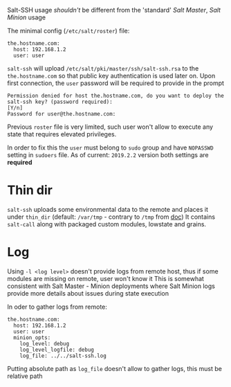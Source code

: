 Salt-SSH usage _shouldn't_ be different from the 'standard' _Salt Master_, _Salt Minion_ usage

The minimal config (`/etc/salt/roster`) file:
```
the.hostname.com:
  host: 192.168.1.2
  user: user
```

`salt-ssh` will upload `/etc/salt/pki/master/ssh/salt-ssh.rsa` to the `the.hostname.com` so that public key authentication
is used later on. Upon first connection, the `user` password will be required to provide in the prompt
```
Permission denied for host the.hostname.com, do you want to deploy the salt-ssh key? (password required):
[Y/n]                                                         
Password for user@the.hostname.com:   
```

Previous `roster` file is very limited, such user won't allow to execute any state that requires elevated privileges.

In order to fix this the `user` must belong to `sudo` group and have `NOPASSWD` setting in `sudoers` file. As of current:
`2019.2.2` version both settings are **required** 

# Thin dir
`salt-ssh` uploads some environmental data to the remote and places it under `thin_dir` (default: `/var/tmp` - contrary to `/tmp` from [doc](https://docs.saltstack.com/en/latest/topics/ssh/roster.html#ssh-roster)) 
It contains `salt-call` along with packaged custom modules, lowstate and grains.

# Log
Using `-l <log level>` doesn't provide logs from remote host, thus if some modules are missing on remote, user won't know it
This is somewhat consistent with Salt Master - Minion deployments where Salt Minion logs provide more details about issues during state execution

In oder to gather logs from remote:
```
the.hostname.com:
  host: 192.168.1.2
  user: user
  minion_opts:
    log_level: debug
    log_level_logfile: debug
    log_file: ../../salt-ssh.log
```
Putting absolute path as `log_file` doesn't allow to gather logs, this must be relative path
 

